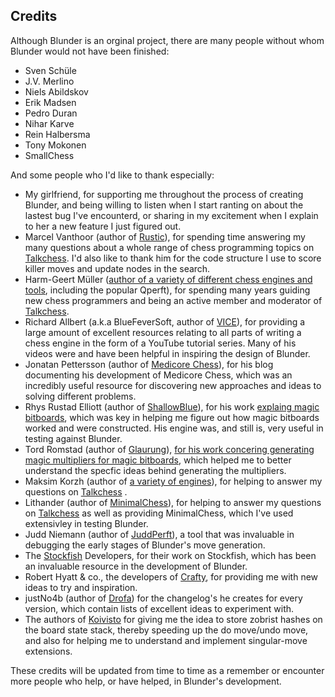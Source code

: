  Credits
 -------
 
 Although Blunder is an orginal project, there are many people without whom Blunder would not have been finished:
 
 * Sven Schüle 
 * J.V. Merlino 
 * Niels Abildskov 
 * Erik Madsen 
 * Pedro Duran 
 * Nihar Karve
 * Rein Halbersma 
 * Tony Mokonen 
 * SmallChess

And some people who I'd like to thank especially:
 * My girlfriend, for supporting me throughout the process of creating Blunder, and being willing to listen when I start ranting on about the lastest bug I've encounterd, or sharing in my excitement when I explain to her a new feature I just figured out.
 * Marcel Vanthoor (author of [Rustic](https://github.com/mvanthoor/rustic)), for spending time
   answering my many questions about a whole range of chess programming topics on [Talkchess](http://talkchess.com/forum3/index.php). I'd also like to thank him for the code structure I use to score killer moves and update nodes in the search.
 * Harm-Geert Müller ([author of a variety of different chess engines and tools](https://home.hccnet.nl/h.g.muller/chess.html), including the popular Qperft),
   for spending many years guiding new chess programmers and being an active member and moderator of [Talkchess](http://talkchess.com/forum3/index.php).
 * Richard Allbert (a.k.a BlueFeverSoft, author of [VICE](https://www.chessprogramming.org/Vice)), for providing a large amount of excellent resources
   relating to all parts of writing a chess engine in the form of a YouTube tutorial series. Many of his videos were and have been helpful in inspiring
   the design of Blunder.
  * Jonatan Pettersson (author of [Medicore Chess](http://mediocrechess.blogspot.com/)), for his blog documenting his development of Medicore Chess, which was
    an incredibly useful resource for discovering new approaches and ideas to solving different problems.
  * Rhys Rustad Elliott (author of [ShallowBlue](https://github.com/GunshipPenguin/shallow-blue/tree/master/src)), for his work [explaing magic bitboards](), which 
    was key in helping me figure out how magic bitboards worked and were constructed. His engine was, and still is, very useful in testing against Blunder.
  * Tord Romstad (author of [Glaurung](https://www.chessprogramming.org/Glaurung)), [for his work concering generating magic multipliers for magic bitboards](https://www.chessprogramming.org/index.php?title=Looking_for_Magics),
    which helped me to better understand the specfic ideas behind generating the multipliers.
  * Maksim Korzh (author of [a variety of engines](https://www.chessprogramming.org/Maksim_Korzh)), for helping to answer my questions on 
    [Talkchess](http://talkchess.com/forum3/index.php) . 
  * Lithander (author of [MinimalChess](https://github.com/lithander/MinimalChessEngine)), for helping to answer my questions on 
    [Talkchess](http://talkchess.com/forum3/index.php) as well as providing MinimalChess, which I've used extensivley in testing Blunder.
  * Judd Niemann (author of [JuddPerft](https://github.com/jniemann66/juddperft)), a tool that was invaluable in debugging the early stages of Blunder's
    move generation.
  * The [Stockfish](https://github.com/official-stockfish/Stockfish/tree/master/src) Developers, for their work on Stockfish, which has been an invaluable resource in the development of Blunder.
  * Robert Hyatt & co., the developers of [Crafty](https://www.chessprogramming.org/Crafty), for providing me with new ideas to try and inspiration.
  * justNo4b (author of [Drofa](https://github.com/justNo4b/Drofa)) for the changelog's he creates for every 
  version, which contain lists of excellent ideas to experiment with.
  * The authors of [Koivisto](https://github.com/Luecx/Koivisto) for giving me the idea to store zobrist hashes on the
  board state stack, thereby speeding up the do move/undo move, and also for helping me to understand and implement singular-move extensions.

 
 These credits will be updated from time to time as a remember or encounter more people who help, or have helped,
 in Blunder's development.
